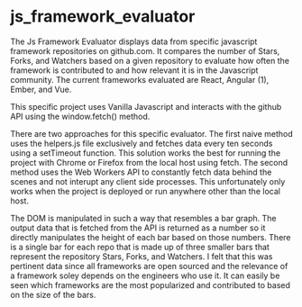 # js_framework_evaluator

The Js Framework Evaluator displays data from specific javascript framework repositories on github.com. It compares the number of Stars, Forks, and Watchers based on a given repository to evaluate how often the framework is contributed to and how relevant it is in the Javascript community. The current frameworks evaluated are React, Angular (1), Ember, and Vue.

This specific project uses Vanilla Javascript and interacts with the github API using the window.fetch() method. 

There are two approaches for this specific evaluator. The first naive method uses the helpers.js file exclusively and fetches data every ten seconds using a setTimeout function. This solution works the best for running the project with Chrome or Firefox from the local host using fetch. The second method uses the Web Workers API to constantly fetch data behind the scenes and not interupt any client side processes. This unfortunately only works when the project is deployed or run anywhere other than the local host.

The DOM is manipulated in such a way that resembles a bar graph. The output data that is fetched from the API is returned as a number so it directly manipulates the height of each bar based on those numbers. There is a single bar for each repo that is made up of three smaller bars that represent the repository Stars, Forks, and Watchers. I felt that this was pertinent data since all frameworks are open sourced and the relevance of a framework soley depends on the engineers who use it. It can easily be seen which frameworks are the most popularized and contributed to based on the size of the bars.
